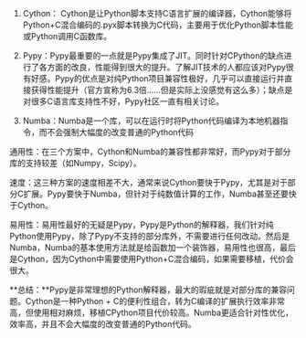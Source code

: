 

1. Cython： Cython是让Python脚本支持C语言扩展的编译器，Cython能够将Python+C混合编码的.pyx脚本转换为C代码，主要用于优化Python脚本性能或Python调用C函数库。

2. Pypy：Pypy最重要的一点就是Pypy集成了JIT。同时针对CPython的缺点进行了各方面的改良，性能得到很大的提升。了解JIT技术的人都应该对Pypy很有好感。Pypy的优点是对纯Python项目兼容性极好，几乎可以直接运行并直接获得性能提升（官方宣称为6.3倍……但是实际上没感觉有这么多）；缺点是对很多C语言库支持性不好，Pypy社区一直有相关讨论。

3. Numba：Numba是一个库，可以在运行时将Python代码编译为本地机器指令，而不会强制大幅度的改变普通的Python代码

通用性：在三个方案中，Cython和Numba的兼容性都非常好，而Pypy对于部分库的支持较差（如Numpy，Scipy）。

速度：这三种方案的速度相差不大，通常来说Cython要快于Pypy，尤其是对于部分C扩展。Pypy要快于Numba，但针对于纯数值计算的工作，Numba甚至还要快于Cython。

易用性：易用性最好的无疑是Pypy，Pypy是Python的解释器，我们针对纯Python使用Pypy，除了Pypy不支持的部分库外，不需要进行任何改动。然后是Numba，Numba的基本使用方法就是给函数加一个装饰器，易用性也很高，最后是Cython，因为Cython中需要使用Python+C混合编码，如果需要移植，代价会很大。

**总结：**Pypy是非常理想的Python解释器，最大的瑕疵就是对部分库的兼容问题。Cython是一种Python + C的便利性组合，转为C编译的扩展执行效率非常高，但使用相对麻烦，移植CPython项目代价较高。Numba更适合针对性优化，效率高，并且不会大幅度的改变普通的Python代码。